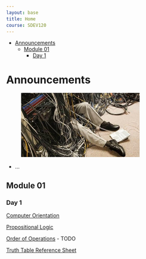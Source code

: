 ```yaml
---
layout: base
title: Home
course: SDEV120
---
```


- [Announcements](#announcements)
  - [Module 01](#module-01)
    - [Day 1](#day-1)

# Announcements

<!-- ![Cables](images/cable_management.jpg) -->

<figure>
    <span>
        <img src="images/cable_management.jpg" style="width: 75%;">
    </span>
</figure>

- ...

## Module 01

### Day 1

[Computer Orientation](../common/computer_orientation.md?course=SDEV120)

<!-- [Unix Basic Commands](../common/unix_basic_commands.md?course=SDEV120) -->

[Propositional Logic](propositional_logic.md)

[Order of Operations]() - TODO

[Truth Table Reference Sheet](truth_table_reference_sheet.md)
